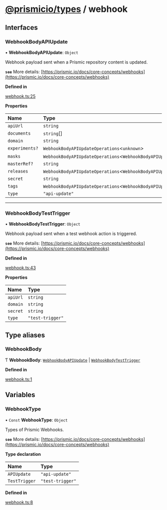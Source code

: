 # [@prismicio/types](README.md) / webhook

## Interfaces

### WebhookBodyAPIUpdate

• **WebhookBodyAPIUpdate**: `Object`

Webhook payload sent when a Prismic repository content is updated.

**`see`** More details: [https://prismic.io/docs/core-concepts/webhooks](https://prismic.io/docs/core-concepts/webhooks)

**Defined in**

[webhook.ts:25](https://github.com/prismicio/prismic-types/blob/5270069/src/webhook.ts#L25)

**Properties**

| Name | Type |
| :------ | :------ |
| `apiUrl` | `string` |
| `documents` | `string`[] |
| `domain` | `string` |
| `experiments?` | `WebhookBodyAPIUpdateOperations`<`unknown`\> |
| `masks` | `WebhookBodyAPIUpdateOperations`<`WebhookBodyAPIUpdateMask`\> |
| `masterRef?` | `string` |
| `releases` | `WebhookBodyAPIUpdateOperations`<`WebhookBodyAPIUpdateRelease`\> |
| `secret` | `string` |
| `tags` | `WebhookBodyAPIUpdateOperations`<`WebhookBodyAPIUpdateTag`\> |
| `type` | ``"api-update"`` |

</details>

___

### WebhookBodyTestTrigger

• **WebhookBodyTestTrigger**: `Object`

Webhook payload sent when a test webhook action is triggered.

**`see`** More details: [https://prismic.io/docs/core-concepts/webhooks](https://prismic.io/docs/core-concepts/webhooks)

**Defined in**

[webhook.ts:43](https://github.com/prismicio/prismic-types/blob/5270069/src/webhook.ts#L43)

**Properties**

| Name | Type |
| :------ | :------ |
| `apiUrl` | `string` |
| `domain` | `string` |
| `secret` | `string` |
| `type` | ``"test-trigger"`` |

</details>

## Type aliases

### WebhookBody

Ƭ **WebhookBody**: [`WebhookBodyAPIUpdate`](#webhookbodyapiupdate) \| [`WebhookBodyTestTrigger`](#webhookbodytesttrigger)

**Defined in**

[webhook.ts:1](https://github.com/prismicio/prismic-types/blob/5270069/src/webhook.ts#L1)

## Variables

### WebhookType

• `Const` **WebhookType**: `Object`

Types of Prismic Webhooks.

**`see`** More details: [https://prismic.io/docs/core-concepts/webhooks](https://prismic.io/docs/core-concepts/webhooks)

**Type declaration**

| Name | Type |
| :------ | :------ |
| `APIUpdate` | ``"api-update"`` |
| `TestTrigger` | ``"test-trigger"`` |

**Defined in**

[webhook.ts:8](https://github.com/prismicio/prismic-types/blob/5270069/src/webhook.ts#L8)
